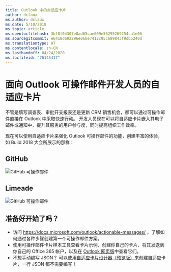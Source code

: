 ```yaml
---
title: Outlook 中的自适应卡片
author: dclaux
ms.author: dclaux
ms.date: 5/10/2018
ms.topic: article
ms.openlocfilehash: 3bf8f04307e0ad65cae609e56295269254ca1e06
ms.sourcegitcommit: e6418d692296e06be7412c95c689843f9db5240d
ms.translationtype: HT
ms.contentlocale: zh-CN
ms.lasthandoff: 04/24/2020
ms.locfileid: "76145417"
---
```

# <a name="adaptive-cards-for-outlook-actionable-message-developers"></a>面向 Outlook 可操作邮件开发人员的自适应卡片

不管是填写调查表、审批开支报表还是更新 CRM 销售机会，都可以通过可操作邮件直接在 Outlook 中采取快速行动。 开发人员现在可以将自适应卡片嵌入其电子邮件或通知中，提升其服务的用户参与度，同时提高组织工作效率。

现在可以使用自适应卡片来强化 Outlook 可操作邮件的功能，创建丰富的体验，如 Build 2018 大会所展示的那样：

## <a name="github"></a>GitHub
![GitHub 可操作邮件](media/outlook/GitHub.png)

## <a name="limeade"></a>Limeade
![GitHub 可操作邮件](media/outlook/Limeade.jpg)


## <a name="ready-to-start"></a>准备好开始了吗？

- 访问 https://docs.microsoft.com/outlook/actionable-messages/ ，了解如何通过各种步骤创建第一个可操作邮件方案。
- 使用可操作邮件卡片样本工具查看卡片示例、创建你自己的卡片、将其发送到你自己的 Office 365 帐户，以及在 [Outlook 网页版](https://outlook.office.com)中查看它们。
- 不想手动编写 JSON？ 可以使用[自适应卡片设计器（预览版）](https://acdesignerbeta.azurewebsites.net)来创建自适应卡片，一行 JSON 都不需要编写！